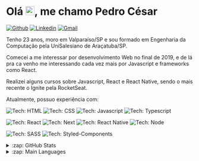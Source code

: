 ﻿<h1 align = "justify"> Olá <img src="https://media.giphy.com/media/hvRJCLFzcasrR4ia7z/giphy.gif" width="24px" height="24px">, me chamo Pedro César</h1>

[![Github](https://img.shields.io/badge/-pedrocs378-6633cc?style=flat&logo=Github&logoColor=white)](https://github.com/pedrocs378)
[![Linkedin](https://img.shields.io/badge/-Pedro%20César%20Vagner%20Nogueira-6633cc?style=flat&logo=Linkedin&logoColor=white)](https://www.linkedin.com/in/pedro-c%C3%A9sar-vagner-nogueira-64a1ab151/)
[![Gmail](https://img.shields.io/badge/-pedrocs378@gmail.com-6633cc?style=flat&logo=Gmail&logoColor=white)](mailto:pedrocs378@gmail.com)

<p>Tenho 23 anos, moro em Valparaíso/SP e sou formado em Engenharia da Computação pela UniSalesiano de Araçatuba/SP.</p>

<p>Comecei a me interessar por desenvolvimento Web no final de 2019, e de lá pra ca venho me interessando cada vez mais por Javascript e frameworks como React.</p>

<p>Realizei alguns cursos sobre Javascript, React e React Native, sendo o mais recente o Ignite pela RocketSeat.</p>

<p>Atualmente, possuo experiência com:</p>

![Tech: HTML](https://img.shields.io/badge/HTML-gray?logo=html5&style=for-the-badge)
![Tech: CSS](https://img.shields.io/badge/CSS-gray?logo=css3&style=for-the-badge)
![Tech: Javascript](https://img.shields.io/badge/Javascript-gray?logo=javascript&style=for-the-badge)
![Tech: Typescript](https://img.shields.io/badge/Typescript-gray?logo=typescript&style=for-the-badge)

![Tech: React](https://img.shields.io/badge/React-gray?logo=react&style=for-the-badge)
![Tech: Next](https://img.shields.io/badge/Next-gray?logo=next-dot-js&style=for-the-badge)
![Tech: React Native](https://img.shields.io/badge/React%20Native-gray?logo=react&style=for-the-badge)
![Tech: Node](https://img.shields.io/badge/Node-gray?logo=node-dot-js&style=for-the-badge)

![Tech: SASS](https://img.shields.io/badge/SASS-gray?logo=sass&style=for-the-badge)
![Tech: Styled-Components](https://img.shields.io/badge/Styled%20Components-gray?logo=styled-components&style=for-the-badge)

<details>
  <summary>:zap: GitHub Stats</summary>

  ![Pedro Cesar's GitHub stats](https://github-readme-stats.vercel.app/api?username=pedrocs378&show_icons=true&theme=dark&count_private=true)

</details>

<details>
  <summary>:zap: Main Languages</summary>

  ![Top Langs](https://github-readme-stats.vercel.app/api/top-langs/?username=pedrocs378&layout=compact&theme=dark)

</details>
